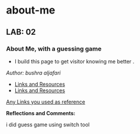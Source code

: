 # about-me
## LAB: 02  
### About Me, with a guessing game
-  I build this page to get visitor knowing me better .

  *Author: bushra aljafari*
-   [Links and Resources](https://www.markdownguide.org/cheat-sheet/)
-   [Links and Resources](https://codefellows.github.io/code-201-guide/curriculum/class-02/project_setup)
 

 [Any Links you used as reference](#)

**Reflections and Comments:**

i did  guess game using switch tool 